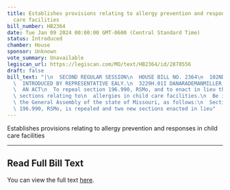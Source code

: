 ```yaml
---
title: Establishes provisions relating to allergy prevention and responses in child
  care facilities
bill_number: HB2364
date: Tue Jan 09 2024 00:00:00 GMT-0600 (Central Standard Time)
status: Introduced
chamber: House
sponsor: Unknown
vote_summary: Unavailable
legiscan_url: https://legiscan.com/MO/text/HB2364/id/2878556
draft: false
bill_text: "|\n  SECOND REGULAR SESSION\n  HOUSE BILL NO. 2364\n  102ND GENERAL ASSEMBLY\n\
  \  INTRODUCED BY REPRESENTATIVE EALY.\n  3229H.01I DANARADEMANMILLER,ChiefClerk\n\
  \  AN ACT\n  To repeal section 196.990, RSMo, and to enact in lieu thereof two new\
  \ sections relating to\n  allergies in child care facilities.\n  Be it enacted by\
  \ the General Assembly of the state of Missouri, as follows:\n  Section A. Section\
  \ 196.990, RSMo, is repealed and two new sections enacted in lieu"
---
```

Establishes provisions relating to allergy prevention and responses in child care facilities

---

## Read Full Bill Text

You can view the full text [here](https://legiscan.com/MO/text/HB2364/id/2878556).

